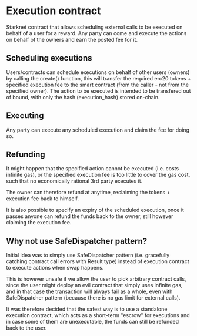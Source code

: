 # Execution contract

Starknet contract that allows scheduling external calls to be executed on behalf of a user for a reward. Any party can come and execute the actions on behalf of the owners and earn the posted fee for it.

## Scheduling executions

Users/contracts can schedule executions on behalf of other users (owners) by calling the create() function, this will transfer the required erc20 tokens + specified execution fee to the smart contract (from the caller - not from the specified owner). The action to be executed is intended to be transfered out of bound, with only the hash (execution_hash) stored on-chain.

## Executing

Any party can execute any scheduled execution and claim the fee for doing so.

## Refunding

It might happen that the specified action cannot be executed (i.e. costs infinite gas), or the specified execution fee is too little to cover the gas cost, such that no economically rational 3rd party executes it.

The owner can therefore refund at anytime, reclaiming the tokens + execution fee back to himself.

It is also possible to specify an expiry of the scheduled execution, once it passes anyone can refund the funds back to the owner, still however claiming the execution fee.

## Why not use SafeDispatcher pattern?

Initial idea was to simply use SafeDispatcher pattern (i.e. gracefully catching contract call errors with Result type) instead of execution contract to execute actions when swap happens.

This is however unsafe if we allow the user to pick arbitrary contract calls, since the user might deploy an evil contract that simply uses infinite gas, and in that case the transaction will always fail as a whole, even with SafeDispatcher pattern (because there is no gas limit for external calls).

It was therefore decided that the safest way is to use a standalone execution contract, which acts as a short-term "escrow" for executions and in case some of them are unexecutable, the funds can still be refunded back to the user.
